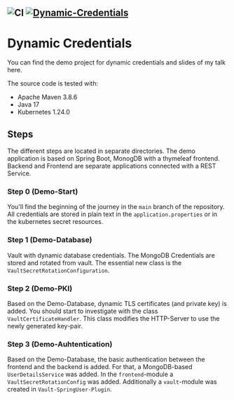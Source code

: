 ![CI](https://github.com/sanddorn/dynamic-credentials/actions/workflows/maven-main.yml/badge.svg)
[![Dynamic-Credentials](https://img.shields.io/endpoint?url=https://cloud.cypress.io/badge/simple/onz467&style=flat&logo=cypress)](https://cloud.cypress.io/projects/onz467/runs)
---
# Dynamic Credentials

You can find the demo project for dynamic credentials and slides of my talk here.

The source code is tested with:

* Apache Maven 3.8.6
* Java 17
* Kubernetes 1.24.0

## Steps

The different steps are located in separate directories. The demo application is based on Spring Boot, MonogDB with a thymeleaf frontend. Backend and Frontend are separate applications connected with a REST Service.

### Step 0 (Demo-Start)

You'll find the beginning of the journey in the `main` branch of the repository.
All credentials are stored in plain text in the `application.properties` or in the kubernetes secret resources.

### Step 1 (Demo-Database)

Vault with dynamic database credentials. 
The MongoDB Credentials are stored and rotated from vault. The essential new class is the `VaultSecretRotationConfiguration`.

### Step 2 (Demo-PKI)

Based on the Demo-Database, dynamic TLS certificates (and private key) is added. 
You should start to investigate with the class `VaultCertificateHandler`. This class modifies the HTTP-Server to use the newly generated key-pair.


### Step 3 (Demo-Auhtentication)

Based on the Demo-Database, the basic authentication between the frontend and the backend is added. 
For that, a MongoDB-based `UserDetailsService` was added. 
In the `frontend`-module a `VaultSecretRotationConfig` was added.
Additionally a `vault`-module was created in `Vault-SpringUser-Plugin`.



